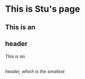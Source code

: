 # This is Stu's page
## This is an <h2> header
###### This is an <h6> header, which is the smallest
  
